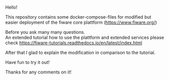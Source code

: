 Hello!

This repository contains some docker-compose-files for modified but <br>
easier deployment of the fiware core plattform (https://www.fiware.org/) <br>

Before you ask many many questions. <br>
An extended tutorial how to use the plattform and extended services please <br>
check https://fiware-tutorials.readthedocs.io/en/latest/index.html <br>

After that I glad to explain the modification in comparison to the tutorial. <br>

Have fun to try it out!<br>

Thanks for any comments on it!